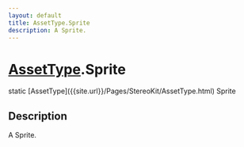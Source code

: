 ```yaml
---
layout: default
title: AssetType.Sprite
description: A Sprite.
---
```

# [AssetType]({{site.url}}/Pages/StereoKit/AssetType.html).Sprite

<div class='signature' markdown='1'>
static [AssetType]({{site.url}}/Pages/StereoKit/AssetType.html) Sprite
</div>

## Description
A Sprite.

